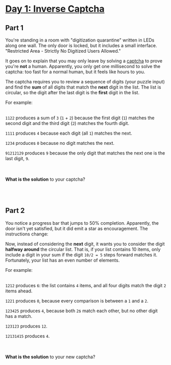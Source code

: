 # [Day 1: Inverse Captcha](https://adventofcode.com/2017/day/1)


## Part 1


You're standing in a room with "digitization quarantine" written in LEDs along one wall. The only door is locked, but it includes a small interface. "Restricted Area - Strictly No Digitized Users Allowed."


It goes on to explain that you may only leave by solving a [captcha](https://en.wikipedia.org/wiki/CAPTCHA) to prove you're **not** a human. Apparently, you only get one millisecond to solve the captcha: too fast for a normal human, but it feels like hours to you.


The captcha requires you to review a sequence of digits (your puzzle input) and find the **sum** of all digits that match the **next** digit in the list. The list is circular, so the digit after the last digit is the **first** digit in the list.


For example:
<br></br>

`1122` produces a sum of `3` (`1` + `2`) because the first digit (`1`) matches the second digit and the third digit (`2`) matches the fourth digit.

`1111` produces `4` because each digit (all `1`) matches the next.</dd>

`1234` produces `0` because no digit matches the next.

`91212129` produces `9` because the only digit that matches the next one is the last digit, `9`.

<br></br>
**What is the solution** to your captcha?


<br></br>
## Part 2


You notice a progress bar that jumps to 50% completion. Apparently, the door isn't yet satisfied, but it did emit a star as encouragement. The instructions change:


Now, instead of considering the **next** digit, it wants you to consider the digit **halfway around** the circular list. That is, if your list contains 10 items, only include a digit in your sum if the digit `10/2 = 5` steps forward matches it. Fortunately, your list has an even number of elements.


For example:
<br></br>

`1212` produces `6`: the list contains `4` items, and all four digits match the digit `2` items ahead.

`1221` produces `0`, because every comparison is between a `1` and a `2`.

`123425` produces `4`, because both `2`s match each other, but no other digit has a match.

`123123` produces `12`.

`12131415` produces `4`.

<br></br>
**What is the solution** to your new captcha?
